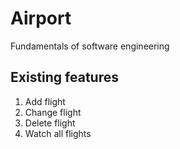 # Airport
Fundamentals of software engineering

## Existing features
   1. Add flight
   2. Change flight
   3. Delete flight
   4. Watch all flights

